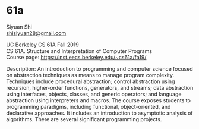 # 61a
Siyuan Shi  
shisiyuan28@gmail.com

UC Berkeley CS 61A Fall 2019  
CS 61A. Structure and Interpretation of Computer Programs  
Course page: https://inst.eecs.berkeley.edu/~cs61a/fa19/

Description: An introduction to programming and computer science focused on abstraction techniques as means to manage program complexity. Techniques include procedural abstraction; control abstraction using recursion, higher-order functions, generators, and streams; data abstraction using interfaces, objects, classes, and generic operators; and language abstraction using interpreters and macros. The course exposes students to programming paradigms, including functional, object-oriented, and declarative approaches. It includes an introduction to asymptotic analysis of algorithms. There are several significant programming projects.
